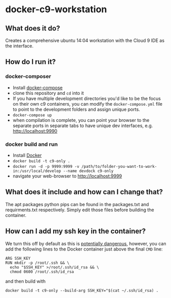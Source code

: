 # docker-c9-workstation

## What does it do?

Creates a comprehensive ubuntu 14:04 workstation with the Cloud 9 IDE as the interface.

## How do I run it?

### docker-composer

* Install [docker-compose](https://github.com/docker/compose/releases)
* clone this repository and `cd` into it
* If you have multiple development directories you'd like to be the focus on their
own c9 containers, you can modify the `docker-compose.yml` file to point to the
development folders and assign unique ports. 
* `docker-compose up`
* when compilation is complete, you can point your browser to the separate ports
in separate tabs to have unique dev interfaces, e.g. [http://localhost:9990](http://localhost:9990)

### docker build and run

* Install [Docker](https://docs.docker.com/engine/installation/)
* `docker build -t c9-only .`
* `docker run -d -p 9999:9999 -v /path/to/folder-you-want-to-work-in:/usr/local/develop --name devdock c9-only`
* navigate your web-browser to [http://localhost:9999](http://localhost:9999)

## What does it include and how can I change that?

The apt packages python pips can be found in the packages.txt and requirments.txt respectively.
Simply edit those files before building the container.

## How can I add my ssh key in the container?

We turn this off by default as this is [potentially dangerous](https://github.com/docker/docker/issues/6396), however, 
you can add the following lines to the Docker container just above the final 
`CMD` line:

```
ARG SSH_KEY
RUN mkdir -p /root/.ssh && \
  echo "$SSH_KEY" >/root/.ssh/id_rsa && \
  chmod 0600 /root/.ssh/id_rsa
```

and then build with 

```
docker build -t c9-only --build-arg SSH_KEY="$(cat ~/.ssh/id_rsa) .
```
